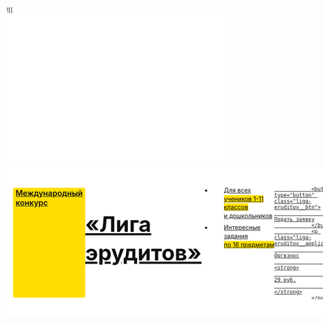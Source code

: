 ![[      <style>
           mark{background-color:transparent}strong{font-weight:700}.liga-eruditov{position:relative;display:-webkit-box;display:-ms-flexbox;display:flex;overflow:hidden;padding:17px 0 22px 26px;background-color:#fff;height:300px;background-image:url(https://cdn2.infourok.ru/assets/blocks/liga-eruditov/2024/bg-pc.png),url(https://cdn2.infourok.ru/assets/blocks/liga-eruditov/2024/squares.png),url(https://cdn2.infourok.ru/assets/blocks/liga-eruditov/2024/bg-cert.png),-webkit-gradient(linear,left top,right top,from(#e3f0fe),to(#fff));background-image:url(https://cdn2.infourok.ru/assets/blocks/liga-eruditov/2024/bg-pc.png),url(https://cdn2.infourok.ru/assets/blocks/liga-eruditov/2024/squares.png),url(https://cdn2.infourok.ru/assets/blocks/liga-eruditov/2024/bg-cert.png),linear-gradient(90deg,#e3f0fe 0,#fff 100%);background-repeat:no-repeat;background-size:607px auto,46px auto,756px auto,100%;background-position:left 320px bottom,top 26px left 772px,right -337px bottom -427px,left center}@media only screen and (max-width:992px){.liga-eruditov{padding:27px 0 27px 15px;height:290px;background-image:url(https://cdn2.infourok.ru/assets/blocks/liga-eruditov/2024/squares.png),url(https://cdn2.infourok.ru/assets/blocks/liga-eruditov/2024/bg-cert.png),-webkit-gradient(linear,left top,right top,from(#e3f0fe),to(#fff));background-image:url(https://cdn2.infourok.ru/assets/blocks/liga-eruditov/2024/squares.png),url(https://cdn2.infourok.ru/assets/blocks/liga-eruditov/2024/bg-cert.png),linear-gradient(90deg,#e3f0fe 0,#fff 100%);background-repeat:no-repeat;background-size:32px auto,630px auto,100%;background-position:top 16px left 362px,right -300px bottom -350px,left center}}@media only screen and (max-width:768px){.liga-eruditov{background-size:32px auto,528px auto,100%;background-position:top 16px left 362px,right -250px bottom -300px,left center}}@media only screen and (max-width:576px){.liga-eruditov{padding:12px 0 52px 12px;height:auto}}@media only screen and (max-width:420px){.liga-eruditov{background-size:32px auto,332px auto,100%;background-position:top 27px left 235px,right -153px bottom -185px,left center}}.liga-eruditov__info{width:-webkit-fit-content;width:-moz-fit-content;width:fit-content}.liga-eruditov__diplom{width:368px;height:236px}@media only screen and (max-width:1230px){.liga-eruditov__diplom{display:none}}.liga-eruditov__konkurs{padding:2px 6px;width:-webkit-fit-content;width:-moz-fit-content;width:fit-content;background-color:#ffde00;border-radius:4px;font-weight:600;font-size:18px;line-height:120%;color:#0f0f0f}@media only screen and (max-width:576px){.liga-eruditov__konkurs{margin-bottom:4px;font-size:12px}}.liga-eruditov__title{margin-bottom:11px;font-weight:700;font-size:85px;line-height:113%;color:#0f0f0f}@media only screen and (max-width:992px){.liga-eruditov__title{font-size:50px;line-height:131%;margin-bottom:15px}}@media only screen and (max-width:576px){.liga-eruditov__title{font-size:48px;line-height:82%;margin-bottom:16px;max-width:300px}}.liga-eruditov__items{margin-bottom:23px;display:-webkit-box;display:-ms-flexbox;display:flex;gap:49px}@media only screen and (max-width:992px){.liga-eruditov__items{margin-bottom:33px;-webkit-box-orient:vertical;-webkit-box-direction:normal;-ms-flex-direction:column;flex-direction:column;gap:8px}}@media only screen and (max-width:576px){.liga-eruditov__items{gap:3px;margin-bottom:8px;max-width:250px}}.liga-eruditov__item{padding-left:28px;background-image:url(https://cdn2.infourok.ru/assets/blocks/liga-eruditov/2024/dot.png);background-repeat:no-repeat;background-position:left top 4px;font-weight:400;font-size:18px;line-height:140%;color:#0f0f0f}.liga-eruditov__item mark{background-color:#ffde00}@media only screen and (max-width:992px){.liga-eruditov__item{font-size:14px}}@media only screen and (max-width:576px){.liga-eruditov__item{font-size:12px;background-position:left top;background-size:8px;padding-left:16px;line-height:118%}}.liga-eruditov__item:first-of-type{max-width:270px}@media only screen and (max-width:992px){.liga-eruditov__item:first-of-type{max-width:100%}}.liga-eruditov__item:last-of-type{max-width:242px}@media only screen and (max-width:992px){.liga-eruditov__item:last-of-type{max-width:100%}}.liga-eruditov__btn{display:-webkit-box;display:-ms-flexbox;display:flex;-webkit-box-align:center;-ms-flex-align:center;align-items:center;-webkit-box-pack:center;-ms-flex-pack:center;justify-content:center;width:-webkit-fit-content;width:-moz-fit-content;width:fit-content;background:-webkit-gradient(linear,left top,right top,from(#eb3349),to(#f45c43));background:linear-gradient(90deg,#eb3349 0,#f45c43 100%);-webkit-box-shadow:inset 0 -2px 1px rgba(0,0,0,.28);box-shadow:inset 0 -2px 1px rgba(0,0,0,.28);font-weight:600;font-size:18px;line-height:140%;text-align:center;color:#fff;border-radius:5px;padding:17px 48px 18px;height:60px;-webkit-transition:.3s;transition:.3s}.liga-eruditov__btn:hover{opacity:.7}@media only screen and (max-width:992px){.liga-eruditov__btn{padding:10px 48px;height:50px}}@media only screen and (max-width:576px){.liga-eruditov__btn{height:40px;padding:10px 40px;font-size:14px;position:absolute;left:12px;bottom:12px}}.liga-eruditov__application{left:518px;bottom:98px;background:#fff;font-weight:400;font-size:20px;line-height:140%;color:#0f0f0f;position:relative;text-align:center;padding:15px 34px;width:169px;height:92px;border-radius:14px}@media only screen and (max-width:992px){.liga-eruditov__application{padding:15px;left:304px;bottom:70px;font-size:16px;width:143px;height:76px}}@media only screen and (max-width:576px){.liga-eruditov__application{position:relative;left:0;bottom:0;width:99px;height:56px;font-size:12px;margin-bottom:10px;padding:10px}}.liga-eruditov__application::before{content:"";position:absolute;left:0;right:0;top:0;bottom:0;z-index:1;display:inline-block;padding:10px;-webkit-mask:-webkit-gradient(linear,left top,left bottom,color-stop(0,#fff)) content-box,-webkit-gradient(linear,left top,left bottom,color-stop(0,#fff));-webkit-mask:linear-gradient(#fff 0 0) content-box,linear-gradient(#fff 0 0);mask:-webkit-gradient(linear,left top,left bottom,color-stop(0,#fff)) content-box,-webkit-gradient(linear,left top,left bottom,color-stop(0,#fff));mask:linear-gradient(#fff 0 0) content-box,linear-gradient(#fff 0 0);-webkit-mask-composite:xor;mask-composite:exclude;border-radius:14px;background-image:-webkit-gradient(linear,left top,left bottom,from(#eb3349),to(#f45b43));background-image:linear-gradient(180deg,#eb3349 0,#f45b43 100%)}@media only screen and (max-width:576px){.liga-eruditov__application::before{padding:6px}}.liga-eruditov__application strong{margin-top:-5px;display:block;font-weight:700;font-size:28px;line-height:140%;text-align:center;color:#0f0f0f}@media only screen and (max-width:992px){.liga-eruditov__application strong{font-size:24px}}@media only screen and (max-width:576px){.liga-eruditov__application strong{font-size:18px}}
        </style>
        <a class="liga-eruditov" rel="nofollow" target="_blank" href="https://liga-eruditov.ru/?utm_source=infourok&utm_medium=banner&utm_campaign=">
            <div class="liga-eruditov__info">
                <p class="liga-eruditov__konkurs">
                    Международный конкурс
                </p>
                <h2 class="liga-eruditov__title">
                    &laquo;Лига эрудитов&raquo;
                </h2>
                <ul class="liga-eruditov__items">
                    <li class="liga-eruditov__item">
                        Для всех <mark>учеников 1-11 классов</mark> и&nbsp;дошкольников
                    </li>
                    <li class="liga-eruditov__item">
                        Интересные задания <mark>по&nbsp;16&nbsp;предметам</mark>
                    </li>
                </ul>
     
                <button type="button" class="liga-eruditov__btn">
                    Подать заявку
                </button>
                <p class="liga-eruditov__application">
                    Оргвзнос
                    <strong>
                        29 руб.
                    </strong>
                </p>
            </div>
![[баннер-2.png]]
[[Баннеры]]  #средний #глобальный 